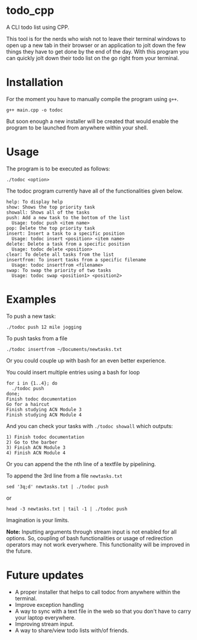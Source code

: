 # todo_cpp
A CLI todo list using CPP.

This tool is for the nerds who wish not to leave their terminal windows to open up a new tab in their browser or an application to jolt down the few things they have to get done by the end of the day.
With this program you can quickly jolt down their todo list on the go right from your terminal.

# Installation
For the moment you have to manually compile the program using `g++`.
```
g++ main.cpp -o todoc
```
But soon enough a new installer will be created that would enable the program to be launched from anywhere within 
your shell.

# Usage
The program is to be executed as follows:
```
./todoc <option>
```
The todoc program currently have all of the functionalities given below.
```
help: To display help
show: Shows the top priority task
showall: Shows all of the tasks
push: Add a new task to the bottom of the list
  Usage: todoc push <item name>
pop: Delete the top priority task
insert: Insert a task to a specific position
  Usage: todoc insert <position> <item name>
delete: Delete a task from a specific position
  Usage: todoc delete <position>
clear: To delete all tasks from the list
insertfrom: To insert tasks from a specific filename
  Usage: todoc insertfrom <filename>
swap: To swap the priority of two tasks
  Usage: todoc swap <position1> <position2>
```

# Examples
To push a new task:
```
./todoc push 12 mile jogging
```
To push tasks from a file
```
./todoc insertfrom ~/Documents/newtasks.txt
```
Or you could couple up with bash for an even better experience.

You could insert multiple entries using a bash for loop
```
for i in {1..4}; do
  ./todoc push
done;
Finish todoc documentation
Go for a haircut
Finish studying ACN Module 3
Finish studying ACN Module 4
```
And you can check your tasks with `./todoc showall` which outputs:
```
1) Finish todoc documentation
2) Go to the barber
3) Finish ACN Module 3
4) Finish ACN Module 4
```
Or you can append the the nth line of a textfile by pipelining.

To append the 3rd line from a file `newtasks.txt`
```
sed '3q;d' newtasks.txt | ./todoc push
```
or
```
head -3 newtasks.txt | tail -1 | ./todoc push
```
Imagination is your limits.


**Note:** Inputting arguments through stream input is not enabled for all options. So, coupling of bash functionalities or usage of redirection operators 
may not work everywhere. This functionality will be improved in the future.

# Future updates
- A proper installer that helps to call todoc from anywhere within the terminal.
- Improve exception handling
- A way to sync with a text file in the web so that you don't have to carry your laptop everywhere.
- Improving stream input.
- A way to share/view todo lists with/of friends.
